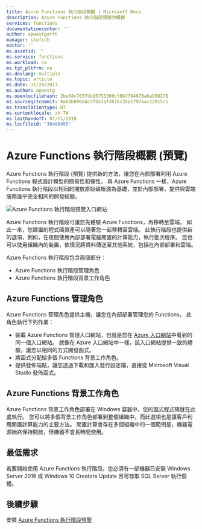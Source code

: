 ```yaml
---
title: Azure Functions 執行階段概觀 | Microsoft Docs
description: Azure Functions 執行階段預覽的概觀
services: functions
documentationcenter: ''
author: apwestgarth
manager: stefsch
editor: ''
ms.assetid: ''
ms.service: functions
ms.workload: na
ms.tgt_pltfrm: na
ms.devlang: multiple
ms.topic: article
ms.date: 11/28/2017
ms.author: anwestg
ms.openlocfilehash: 2be04c7037dd26755300cf8b7794678a6a958278
ms.sourcegitcommit: 0a84b090d4c2fb57af3876c26a1f97aac12015c5
ms.translationtype: HT
ms.contentlocale: zh-TW
ms.lasthandoff: 07/11/2018
ms.locfileid: "38488455"
---
```

# <a name="azure-functions-runtime-overview-preview"></a>Azure Functions 執行階段概觀 (預覽)

Azure Functions 執行階段 (預覽) 提供新的方法，讓您在內部部署利用 Azure Functions 程式設計模型的簡易性和彈性。 與 Azure Functions 一樣，Azure Functions 執行階段以相同的開放原始碼根源為基礎，並於內部部署，提供與雲端服務幾乎完全相同的開發經驗。

![Azure Functions 執行階段預覽入口網站][1]

Azure Functions 執行階段可讓您先體驗 Azure Functions，再移轉至雲端。 如此一來，您建置的程式碼資產可以隨著您一起移轉至雲端。  此執行階段也提供新的選項，例如，在夜間使用內部部署電腦閒置的計算能力，執行批次程序。 您也可以使用組織內的裝置，依情況將資料傳送至其他系統，包括在內部部署和雲端。

Azure Functions 執行階段包含兩個部分︰

* Azure Functions 執行階段管理角色
* Azure Functions 執行階段背景工作角色

## <a name="azure-functions-management-role"></a>Azure Functions 管理角色

Azure Functions 管理角色提供主機，讓您在內部部署管理您的 Functions。 此角色執行下列作業：

* 裝載 Azure Functions 管理入口網站，也就是您在 [Azure 入口網站](https://portal.azure.com)中看到的同一個入口網站。 就像在 Azure 入口網站中一樣，該入口網站提供一致的體驗，讓您以相同的方式開發函式。
* 將函式分配給多個 Functions 背景工作角色。
* 提供發佈端點，讓您透過下載和匯入發行設定檔，直接從 Microsoft Visual Studio 發佈函式。

## <a name="azure-functions-worker-role"></a>Azure Functions 背景工作角色

Azure Functions 背景工作角色部署在 Windows 容器中，您的函式程式碼就在此處執行。  您可以將多個背景工作角色部署到整個組織中，而此選項也是讓客戶利用閒置計算能力的主要方法。  閒置計算會存在多個組織中的一個範例是，機器電源始終保持開啟，但機器不會長時間使用。

## <a name="minimum-requirements"></a>最低需求

若要開始使用 Azure Functions 執行階段，您必須有一部機器已安裝 Windows Server 2016 或 Windows 10 Creators Update 且可存取 SQL Server 執行個體。

## <a name="next-steps"></a>後續步驟

安裝 [Azure Functions 執行階段預覽](https://aka.ms/azafrdoc)

<!--Image references-->
[1]: ./media/functions-runtime-overview/AzureFunctionsRuntime_Portal.png
